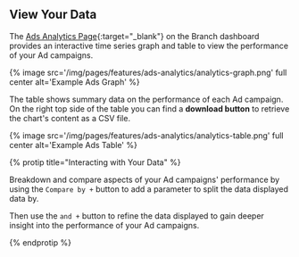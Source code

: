 ## View Your Data

The [Ads Analytics Page](https://dashboard.branch.io/ads/analytics){:target="_blank"} on the Branch dashboard provides an interactive time series graph and table to view the performance of your Ad campaigns.

{% image src='/img/pages/features/ads-analytics/analytics-graph.png' full center alt='Example Ads Graph' %}

The table shows summary data on the performance of each Ad campaign. On the right top side of the table you can find a **download button** to retrieve the chart's content as a CSV file.

{% image src='/img/pages/features/ads-analytics/analytics-table.png' full center alt='Example Ads Table' %}

{% protip title="Interacting with Your Data" %}

Breakdown and compare aspects of your Ad campaigns' performance by using the `Compare by +` button to add a parameter to split the data displayed data by.

Then use the `and +` button to refine the data displayed to gain deeper insight into the performance of your Ad campaigns.

{% endprotip %}
